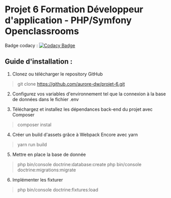 # Projet 6 Formation Développeur d'application - PHP/Symfony Openclassrooms

Badge codacy : [![Codacy Badge](https://app.codacy.com/project/badge/Grade/5303a745e1244bf5a71385e2102359f6)](https://app.codacy.com/gh/aurore-dw/projet-6/dashboard?utm_source=gh&utm_medium=referral&utm_content=&utm_campaign=Badge_grade)

## Guide d'installation :

1. Clonez ou télécharger le repository GitHub
> git clone https://github.com/aurore-dw/projet-6.git

2. Configurez vos variables d'environnement tel que la connexion à la base de données dans le fichier .env
  
3. Téléchargez et installez les dépendances back-end du projet avec Composer
> composer instal

4. Créer un build d'assets grâce à Webpack Encore avec yarn
> yarn run build

5. Mettre en place la base de donnée
> php bin/console doctrine:database:create
> php bin/console doctrine:migrations:migrate

6. Implémenter les fixturer
> php bin/console doctrine:fixtures:load
